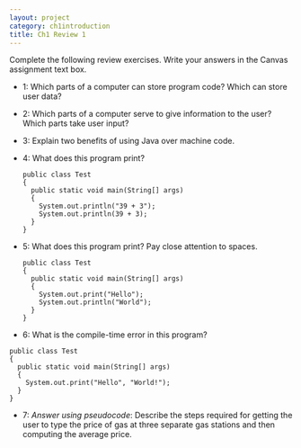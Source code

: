 ```yaml
---
layout: project
category: ch1introduction
title: Ch1 Review 1
---
```


Complete the following review exercises. Write your answers in the Canvas assignment text box.

  -  1: Which parts of a computer can store program code? Which can store user data?
  -  2: Which parts of a computer serve to give information to the user? Which parts take user input?
  -  3: Explain two benefits of using Java over machine code.
  -  4: What does this program print?

     ```
     public class Test
     {
       public static void main(String[] args)
       {
         System.out.println("39 + 3");
         System.out.println(39 + 3);
       }
     }
     ```

  -  5: What does this program print? Pay close attention to spaces.

     ```
     public class Test
     {
       public static void main(String[] args)
       {
         System.out.print("Hello");
         System.out.println("World");
       }
     }
     ```

  -  6: What is the compile-time error in this program?

  ```
  public class Test
  {
    public static void main(String[] args)
    {
      System.out.print("Hello", "World!");
    }
  }
  ```

  -  7: *Answer using pseudocode*: Describe the steps required for getting the user to type the price of gas at three separate gas stations and then computing the average price.
